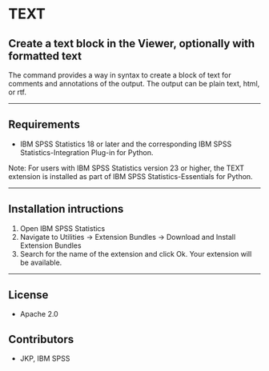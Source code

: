 # TEXT
## Create a text block in the Viewer, optionally with formatted text 
 The command provides a way in syntax to create a block of text for comments and annotations of the output. The output can be plain text, html, or rtf.

---
Requirements
----
- IBM SPSS Statistics 18 or later and the corresponding IBM SPSS Statistics-Integration Plug-in for Python.

Note: For users with IBM SPSS Statistics version 23 or higher, the TEXT extension is installed as part of IBM SPSS Statistics-Essentials for Python.

---
Installation intructions
----
1. Open IBM SPSS Statistics
2. Navigate to Utilities -> Extension Bundles -> Download and Install Extension Bundles
3. Search for the name of the extension and click Ok. Your extension will be available.

---
License
----

- Apache 2.0
                              
Contributors
----

  - JKP, IBM SPSS
